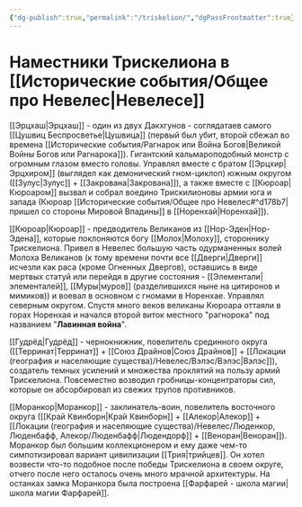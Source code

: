 ```yaml
---
{"dg-publish":true,"permalink":"/triskelion/","dgPassFrontmatter":true}
---
```


# Наместники Трискелиона в [[Исторические события/Общее про Невелес\|Невелесе]]

[[Эрцхаш\|Эрцхаш]] - один из двух Дакхгунов - соглядатаев самого [[Цушвиц Беспросветье\|Цушвица]] (первый был убит, второй сбежал во времена [[Исторические события/Рагнарок или Война Богов\|Великой Войны Богов или Рагнарока]]). Гигантский кальмароподобный монстр с огромным глазом вместо головы. Управлял вместе с братом [[Эрцхир\|Эрцхиром]] (выглядел как демонический гном-циклоп) южным округом ([[Зулус\|Зулус]] + [[Закрована\|Закрована]]), а также вместе с [[Кюроар\|Кюроаром]] вызвал и собрал воедино Трискилионовы армии юга и запада (Кюроар [[Исторические события/Общее про Невелес#^d178b7\|пришел со стороны Мировой Впадины]] в [[Норенхай\|Норенхай]]).

[[Кюроар\|Кюроар]] - предводитель Великанов из [[Нор-Эден\|Нор-Эдена]], которые поклоняются богу [[Молох\|Молоху]], стороннику Трискелиона. Привел в Невелес большую часть одурманенных волей Молоха Великанов (к тому времени почти все [[Дверги\|Дверги]] исчезли как раса (кроме Огненных Двергов), оставшись в виде мертвых статуй или перейдя в другие состояния - [[Элементали\|элементалей]], [[Муры\|муров]] (разделившихся ныне на цитиронов и мимиков)) и воевал в основном с гномами в Норенхае. Управлял северным округом.
Спустя много веков великаны Кюроара оттаяли в горах Норенхая и начался второй виток местного "рагнорока" под названием "**Лавинная война**".

[[Гудрёд\|Гудрёд]] - чернокнижник, повелитель срединного округа ([[Терринат\|Терринат]] + [[Союз Драйнов\|Союз Драйнов]] + [[Локации (география и населяющие существа)/Невелес/Вэлэс/Вэлэс\|Вэлэс]]), создатель темных усилений и множества проклятий на пользу армий Трискелиона. Повсеместно возводил гробницы-концентраторы сил, которые он абсорбировал из свежих трупов противников.

[[Моранкор\|Моранкор]] - заклинатель-воин, повелитель восточного округа ([[Край Квинборн\|Край Квинборн]] + [[Алекор\|Алекор]] + [[Локации (география и населяющие существа)/Невелес/Люденкор, Люденбафф, Алекор/Люденбафф\|Людендорф]] + [[Веноран\|Веноран]]). Моранкор был большим коллекционером и ему даже чем-то симпотизировал вариант цивилизации [[Трия\|трийцев]]. Он хотел возвести что-то подобное после победы Трискелиона в своем округе, отчего после него осталось очень много мрачной архитектуры. На останках замка Моранкора была построена [[Фарфарей - школа магии\|школа магии Фарфарей]].
